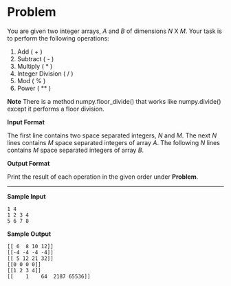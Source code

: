 # Problem

You are given two integer arrays, $A$ and $B$ of dimensions $N$ X $M$.
Your task is to perform the following operations:

1. Add ( + )
2. Subtract ( - )
3. Multiply ( * )
4. Integer Division ( / )
5. Mod ( % )
6. Power ( ** )

**Note**
There is a method numpy.floor_divide() that works like numpy.divide() except it performs a floor division.

**Input Format**

The first line contains two space separated integers, $N$ and $M$.
The next $N$ lines contains $M$ space separated integers of array $A$.
The following $N$ lines contains $M$ space separated integers of array $B$.

**Output Format**

Print the result of each operation in the given order under **Problem**.

---

**Sample Input**

```
1 4
1 2 3 4
5 6 7 8
```

**Sample Output**

```
[[ 6  8 10 12]]
[[-4 -4 -4 -4]]
[[ 5 12 21 32]]
[[0 0 0 0]]
[[1 2 3 4]]
[[    1    64  2187 65536]] 
```